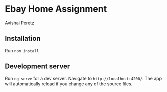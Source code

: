 # Ebay Home Assignment
Avishai Peretz

## Installation
Run `npm install`

## Development server

Run `ng serve` for a dev server. Navigate to `http://localhost:4200/`. The app will automatically reload if you change any of the source files.
